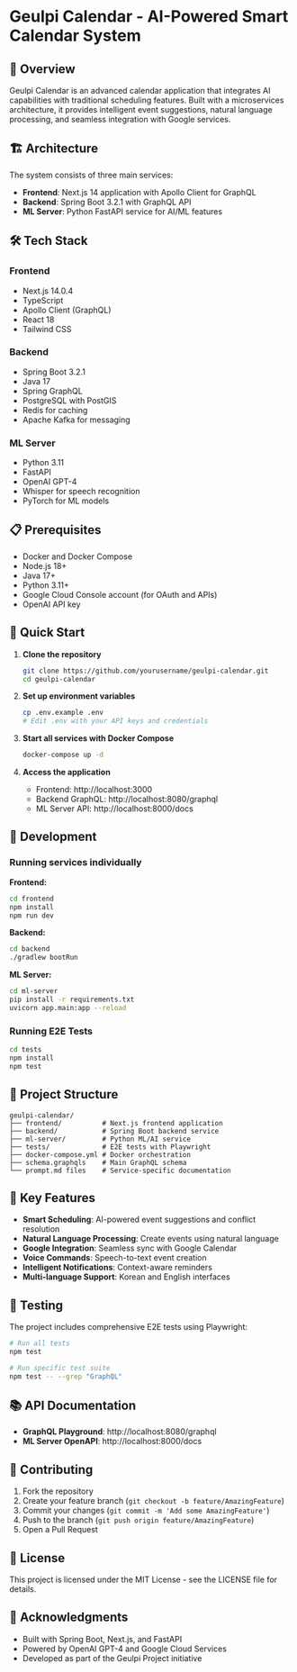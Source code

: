 # Geulpi Calendar - AI-Powered Smart Calendar System

## 🚀 Overview

Geulpi Calendar is an advanced calendar application that integrates AI capabilities with traditional scheduling features. Built with a microservices architecture, it provides intelligent event suggestions, natural language processing, and seamless integration with Google services.

## 🏗️ Architecture

The system consists of three main services:

- **Frontend**: Next.js 14 application with Apollo Client for GraphQL
- **Backend**: Spring Boot 3.2.1 with GraphQL API
- **ML Server**: Python FastAPI service for AI/ML features

## 🛠️ Tech Stack

### Frontend
- Next.js 14.0.4
- TypeScript
- Apollo Client (GraphQL)
- React 18
- Tailwind CSS

### Backend
- Spring Boot 3.2.1
- Java 17
- Spring GraphQL
- PostgreSQL with PostGIS
- Redis for caching
- Apache Kafka for messaging

### ML Server
- Python 3.11
- FastAPI
- OpenAI GPT-4
- Whisper for speech recognition
- PyTorch for ML models

## 📋 Prerequisites

- Docker and Docker Compose
- Node.js 18+
- Java 17+
- Python 3.11+
- Google Cloud Console account (for OAuth and APIs)
- OpenAI API key

## 🚀 Quick Start

1. **Clone the repository**
   ```bash
   git clone https://github.com/yourusername/geulpi-calendar.git
   cd geulpi-calendar
   ```

2. **Set up environment variables**
   ```bash
   cp .env.example .env
   # Edit .env with your API keys and credentials
   ```

3. **Start all services with Docker Compose**
   ```bash
   docker-compose up -d
   ```

4. **Access the application**
   - Frontend: http://localhost:3000
   - Backend GraphQL: http://localhost:8080/graphql
   - ML Server API: http://localhost:8000/docs

## 🔧 Development

### Running services individually

**Frontend:**
```bash
cd frontend
npm install
npm run dev
```

**Backend:**
```bash
cd backend
./gradlew bootRun
```

**ML Server:**
```bash
cd ml-server
pip install -r requirements.txt
uvicorn app.main:app --reload
```

### Running E2E Tests
```bash
cd tests
npm install
npm test
```

## 📁 Project Structure

```
geulpi-calendar/
├── frontend/          # Next.js frontend application
├── backend/           # Spring Boot backend service
├── ml-server/         # Python ML/AI service
├── tests/             # E2E tests with Playwright
├── docker-compose.yml # Docker orchestration
├── schema.graphqls    # Main GraphQL schema
└── prompt.md files    # Service-specific documentation
```

## 🔑 Key Features

- **Smart Scheduling**: AI-powered event suggestions and conflict resolution
- **Natural Language Processing**: Create events using natural language
- **Google Integration**: Seamless sync with Google Calendar
- **Voice Commands**: Speech-to-text event creation
- **Intelligent Notifications**: Context-aware reminders
- **Multi-language Support**: Korean and English interfaces

## 🧪 Testing

The project includes comprehensive E2E tests using Playwright:

```bash
# Run all tests
npm test

# Run specific test suite
npm test -- --grep "GraphQL"
```

## 📚 API Documentation

- **GraphQL Playground**: http://localhost:8080/graphql
- **ML Server OpenAPI**: http://localhost:8000/docs

## 🤝 Contributing

1. Fork the repository
2. Create your feature branch (`git checkout -b feature/AmazingFeature`)
3. Commit your changes (`git commit -m 'Add some AmazingFeature'`)
4. Push to the branch (`git push origin feature/AmazingFeature`)
5. Open a Pull Request

## 📝 License

This project is licensed under the MIT License - see the LICENSE file for details.

## 🙏 Acknowledgments

- Built with Spring Boot, Next.js, and FastAPI
- Powered by OpenAI GPT-4 and Google Cloud Services
- Developed as part of the Geulpi Project initiative